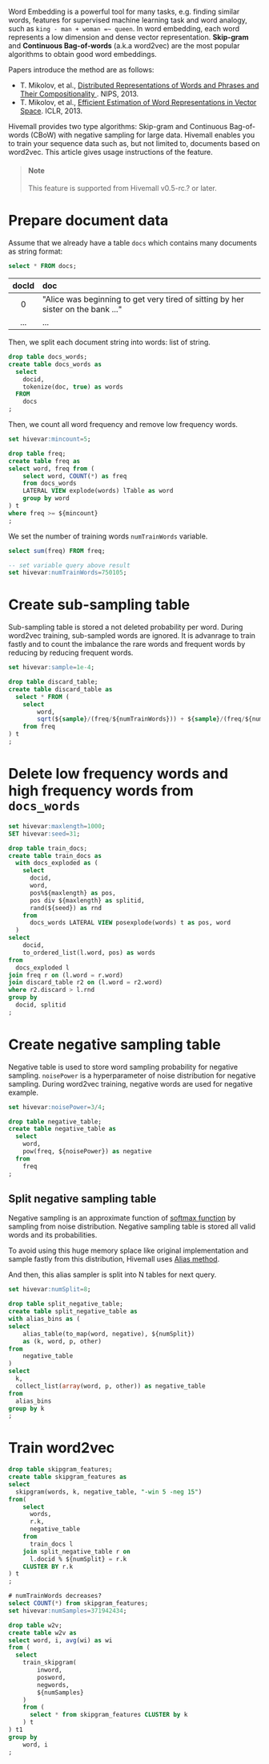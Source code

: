 <!--
  Licensed to the Apache Software Foundation (ASF) under one
  or more contributor license agreements.  See the NOTICE file
  distributed with this work for additional information
  regarding copyright ownership.  The ASF licenses this file
  to you under the Apache License, Version 2.0 (the
  "License"); you may not use this file except in compliance
  with the License.  You may obtain a copy of the License at

    http://www.apache.org/licenses/LICENSE-2.0

  Unless required by applicable law or agreed to in writing,
  software distributed under the License is distributed on an
  "AS IS" BASIS, WITHOUT WARRANTIES OR CONDITIONS OF ANY
  KIND, either express or implied.  See the License for the
  specific language governing permissions and limitations
  under the License.
-->
Word Embedding is a powerful tool for many tasks,
e.g. finding similar words,
features for supervised machine learning task and word analogy,
such as `king - man + woman =~ queen`.
In word embedding,
each word represents a low dimension and dense vector representation.
**Skip-gram** and **Continuous Bag-of-words** (a.k.a word2vec) are the most popular algorithms to obtain good word embeddings.

Papers introduce the method are as follows:

- T. Mikolov, et al., [Distributed Representations of Words and Phrases and Their Compositionality
](http://papers.nips.cc/paper/5021-distributed-representations-of-words-and-phrases-and-their-compositionality.pdf). NIPS, 2013.
- T. Mikolov, et al., [Efficient Estimation of Word Representations in Vector Space](https://arxiv.org/abs/1301.3781). ICLR, 2013.

Hivemall provides two type algorithms: Skip-gram and Continuous Bag-of-words (CBoW) with negative sampling for large data.
Hivemall enables you to train your sequence data such as,
but not limited to, documents based on word2vec.
This article gives usage instructions of the feature.

<!-- toc -->

> #### Note
> This feature is supported from Hivemall v0.5-rc.? or later.

# Prepare document data

Assume that we already have a table `docs` which contains many documents as string format:

```sql
select * FROM docs;
```

| docId | doc |
|:----: |:----|
|   0   | "Alice was beginning to get very tired of sitting by her sister on the bank ..." |
|  ...  | ... |

Then, we split each document string into words: list of string.

```sql
drop table docs_words;
create table docs_words as
  select
    docid,
    tokenize(doc, true) as words
  FROM
    docs
;
```

Then, we count all word frequency and remove low frequency words.

```sql
set hivevar:mincount=5;

drop table freq;
create table freq as
select word, freq from (
    select word, COUNT(*) as freq
    from docs_words
    LATERAL VIEW explode(words) lTable as word
    group by word
) t
where freq >= ${mincount}
;
```

We set the number of training words `numTrainWords` variable.

```sql
select sum(freq) FROM freq;

-- set variable query above result
set hivevar:numTrainWords=750105;
```

# Create sub-sampling table

Sub-sampling table is stored a not deleted probability per word.
During word2vec training,
sub-sampled words are ignored.
It is advanrage to train fastly and to count the imbalance the rare words and frequent words by reducing by reducing frequent words.

```sql
set hivevar:sample=1e-4;

drop table discard_table;
create table discard_table as
  select * FROM (
    select
        word,
        sqrt(${sample}/(freq/${numTrainWords})) + ${sample}/(freq/${numTrainWords}) as discard
    from freq
) t
;
```

# Delete low frequency words and high frequency words from `docs_words`

```sql
set hivevar:maxlength=1000;
SET hivevar:seed=31;

drop table train_docs;
create table train_docs as
  with docs_exploded as (
    select
      docid,
      word,
      pos%${maxlength} as pos,
      pos div ${maxlength} as splitid,
      rand(${seed}) as rnd
    from
      docs_words LATERAL VIEW posexplode(words) t as pos, word
  )
select
    docid,
    to_ordered_list(l.word, pos) as words
from
  docs_exploded l
join freq r on (l.word = r.word)
join discard_table r2 on (l.word = r2.word)
where r2.discard > l.rnd
group by
  docid, splitid
;
```

# Create negative sampling table

Negative table is used to store word sampling probability for negative sampling.
`noisePower` is a hyperparameter of noise distribution for negative sampling.
During word2vec training, negative words are used for negative example.

```sql
set hivevar:noisePower=3/4;

drop table negative_table;
create table negative_table as
  select
    word,
    pow(freq, ${noisePower}) as negative
  from
    freq
;
```

## Split negative sampling table

Negative sampling is an approximate function of [softmax function](https://en.wikipedia.org/wiki/Softmax_function) by sampling from noise distribution.
Negative sampling table is stored all valid words and its probabilities.

To avoid using this huge memory splace like original implementation and sample fastly from this distribution,
Hivemall uses [Alias method](https://en.wikipedia.org/wiki/Alias_method).

And then, this alias sampler is split into N tables for next query.

```sql
set hivevar:numSplit=8;

drop table split_negative_table;
create table split_negative_table as
with alias_bins as (
select
    alias_table(to_map(word, negative), ${numSplit})
    as (k, word, p, other)
from
    negative_table
)
select
  k,
  collect_list(array(word, p, other)) as negative_table
from
  alias_bins
group by k
;
```

# Train word2vec

```sql
drop table skipgram_features;
create table skipgram_features as 
select 
  skipgram(words, k, negative_table, "-win 5 -neg 15")
from(
    select
      words,
      r.k,
      negative_table
    from 
      train_docs l      
    join split_negative_table r on
      l.docid % ${numSplit} = r.k
    CLUSTER BY r.k
) t
;
```

```sql
# numTrainWords decreases?
select COUNT(*) from skipgram_features;
set hivevar:numSamples=371942434;

drop table w2v;
create table w2v as 
select word, i, avg(wi) as wi
from (
  select
    train_skipgram(
        inword,
        posword,
        negwords,
        ${numSamples}
    )
    from (
      select * from skipgram_features CLUSTER by k
    ) t
) t1
group by
    word, i
;
```
